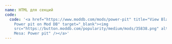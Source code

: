 ```yaml
---
name: HTML для секций
code:
  code: '<a href="https://www.moddb.com/mods/power-pit" title="View Black Mesa:
    Power pit on Mod DB" target="_blank"><img
    src="https://button.moddb.com/popularity/medium/mods/35838.png" alt="Black
    Mesa: Power pit" /></a>'
---
```

